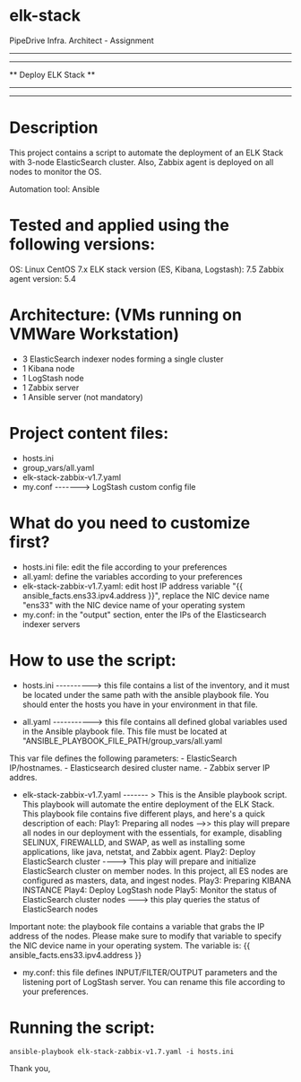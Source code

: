 # elk-stack
PipeDrive Infra. Architect - Assignment

***************************
***************************
**   Deploy ELK Stack    **
***************************
***************************


Description
===========

This project contains a script to automate the deployment of an ELK Stack with 3-node ElasticSearch cluster. Also, Zabbix agent is deployed on all nodes to monitor the OS.

Automation tool: Ansible

Tested and applied using the following versions:
================================================
OS: Linux CentOS 7.x
ELK stack version (ES, Kibana, Logstash):  7.5
Zabbix agent version: 5.4

Architecture: (VMs running on VMWare Workstation)
=============
- 3 ElasticSearch indexer nodes forming a single cluster
- 1 Kibana node
- 1 LogStash node
- 1 Zabbix server
- 1 Ansible server (not mandatory)

Project content files:
======================
- hosts.ini 
- group_vars/all.yaml
- elk-stack-zabbix-v1.7.yaml
- my.conf  -------> LogStash custom config file

What do you need to customize first?
===================================
- hosts.ini file: edit the file according to your preferences
- all.yaml: define the variables according to your preferences
- elk-stack-zabbix-v1.7.yaml: edit host IP address variable "{{ ansible_facts.ens33.ipv4.address }}", replace the NIC device name "ens33" with the NIC device name of your operating system
- my.conf: in the "output" section, enter the IPs of the Elasticsearch indexer servers


How to use the script:
======================
- hosts.ini ----------> this file contains a list of the inventory, and it must be located under the same path with the ansible playbook file.
You should enter the hosts you have in your environment in that file.

- all.yaml -----------> this file contains all defined global variables used in the Ansible playbook file.
This file must be located at "ANSIBLE_PLAYBOOK_FILE_PATH/group_vars/all.yaml

This var file defines the following parameters:
	- ElasticSearch IP/hostnames.
	- Elasticsearch desired cluster name.
	- Zabbix server IP addres.
	
- elk-stack-zabbix-v1.7.yaml ------- > This is the Ansible playbook script. This playbook will automate the entire deployment of the ELK Stack.
This playbook file contains five different plays, and here's a quick description of each:
	Play1: Preparing all nodes -->> this play will prepare all nodes in our deployment with the essentials, for example, disabling SELINUX, FIREWALLD, and SWAP, as well as installing some applications, like java, netstat, and Zabbix agent.
	Play2: Deploy ElasticSearch cluster ----> This play will prepare and initialize ElasticSearch cluster on member nodes. In this project, all ES nodes are configured as masters, data, and ingest nodes.
	Play3: Preparing KIBANA INSTANCE
	Play4: Deploy LogStash node
	Play5: Monitor the status of ElasticSearch cluster nodes ---> this play queries the status of ElasticSearch nodes
	
Important note: the playbook file contains a variable that grabs the IP address of the nodes. Please make sure to modify that variable to specify the NIC device name in your operating system. The variable is: {{ ansible_facts.ens33.ipv4.address }}

- my.conf: this file defines INPUT/FILTER/OUTPUT parameters and the listening port of LogStash server. You can rename this file according to your preferences.

Running the script:
===================
	ansible-playbook elk-stack-zabbix-v1.7.yaml -i hosts.ini
	
Thank you,
	
	


